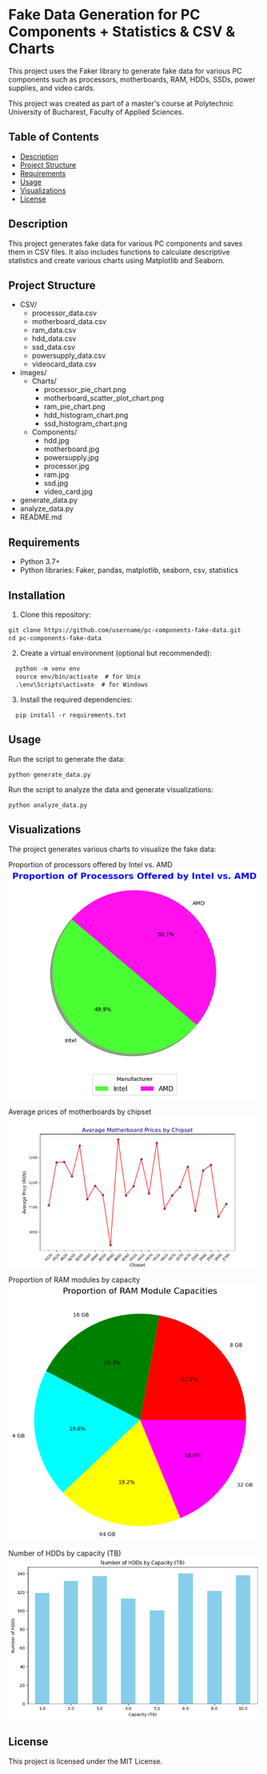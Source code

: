 # Fake Data Generation for PC Components + Statistics & CSV & Charts
This project uses the Faker library to generate fake data for various PC components such as processors, motherboards, RAM, HDDs, SSDs, power supplies, and video cards.

This project was created as part of a master's course at Polytechnic University of Bucharest, Faculty of Applied Sciences.


## Table of Contents
- [Description](#description)
- [Project Structure](#project-structure)
- [Requirements](#requirements)
- [Usage](#usage)
- [Visualizations](#visualizations)
- [License](#license)

## Description
This project generates fake data for various PC components and saves them in CSV files. It also includes functions to calculate descriptive statistics and create various charts using Matplotlib and Seaborn.

## Project Structure

- CSV/
  - processor_data.csv
  - motherboard_data.csv
  - ram_data.csv
  - hdd_data.csv
  - ssd_data.csv
  - powersupply_data.csv
  - videocard_data.csv
- images/
  - Charts/
    - processor_pie_chart.png
    - motherboard_scatter_plot_chart.png
    - ram_pie_chart.png
    - hdd_histogram_chart.png
    - ssd_histogram_chart.png
  - Components/
    - hdd.jpg
    - motherboard.jpg
    - powersupply.jpg
    - processor.jpg
    - ram.jpg
    - ssd.jpg
    - video_card.jpg 
- generate_data.py
- analyze_data.py
- README.md


## Requirements
<ul>
  <li>Python 3.7+</li>
  <li>Python libraries: Faker, pandas, matplotlib, seaborn, csv, statistics</li>
</ul>

## Installation

1. Clone this repository:
```
git clone https://github.com/username/pc-components-fake-data.git
cd pc-components-fake-data
```

2. Create a virtual environment (optional but recommended):
```
  python -m venv env
  source env/bin/activate  # for Unix
  .\env\Scripts\activate  # for Windows
```
3. Install the required dependencies:
```
  pip install -r requirements.txt
```

## Usage
Run the script to generate the data:
```
python generate_data.py
```

Run the script to analyze the data and generate visualizations:
```
python analyze_data.py
```

## Visualizations
The project generates various charts to visualize the fake data:

Proportion of processors offered by Intel vs. AMD
![Processor Pie Chart](images/Charts/processor_pie_chart.png)

Average prices of motherboards by chipset
![Motherboard_scatter_plot_chart](images/Charts/motherboard_scatter_plot_chart.png)

Proportion of RAM modules by capacity
![RAM_pie_chart](images/Charts/ram_pie_chart.png)

Number of HDDs by capacity (TB)
![HDD_Histogram_chart](images/Charts/hdd_histogram_chart.png)

## License
This project is licensed under the MIT License.
